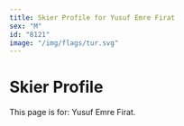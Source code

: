 ```yaml
---
title: Skier Profile for Yusuf Emre Firat
sex: "M"
id: "8121"
image: "/img/flags/tur.svg" 
---
```


# Skier Profile

This page is for: Yusuf Emre Firat.
    